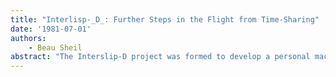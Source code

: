 ```yaml
---
title: "Interlisp-_D_: Further Steps in the Flight from Time-Sharing"
date: '1981-07-01'
authors: 
    - Beau Sheil
abstract: "The Interslip-D project was formed to develop a personal machine implementation of Interlisp for use as an environment for research in artificial intelligence and cognitive science [Burton et al., 80b]. This note describes the principal developments since our last report almost a year ago [Burton et al., 80a]."
---
```



